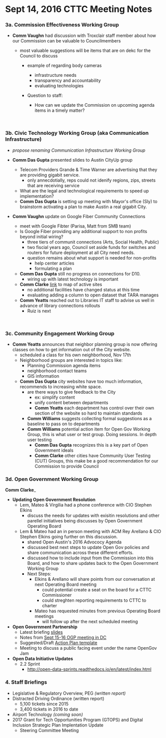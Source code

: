 # Sept 14, 2016 CTTC Meeting Notes

### 3a. Commission Effectiveness Working Group

- **Comm Vaughn** had discussion with Troxclair staff member about how our Commission can be valuable to Councilmembers

  - most valuable suggestions will be items that are on dekc for the Council to discuss

    - example of regarding body cameras

      - infrastructure needs
      - transparency and accountability
      - evaluating technologies

    - Question to staff: 

      - How can we update the Commission on upcoming agenda items in a timely matter?

      ​

### 3b. Civic Technology Working Group (aka Communication Infrastructure)

- _propose renaming Communication Infrastructure Working Group_

- **Comm Das Gupta** presented slides to Austin CityUp group

  - Telecom Providers  Grande & Time Warner are advertising that they are providing gigabit service.
    - only annecdotially, reps could not idenify regions, zips, streets that are receiving service
  - What are the legal and technological requirements to speed up implementation?
  - **Comm Das Gupta** is setting up meeting with Mayor's office (Sly) to brainstorm activating a plan to make Austin a real gigabit City.

- **Comm Vaughn** update on Google Fiber Community Connections

  - meet with Google Fibter (Parisa, Matt from SMB team)
  - Is Google Fiber providing any additional support to non profits beyond initial wiring?
    - three tiers of communit connections (Arts, Social Health, Public)
    - two fiscial years ago, Council set aside funds for switches and routers for future deployment at all City need needs.
    - question remains about what support is needed for non-profits
      - help center articles
      - formulating a plan
  - **Comm Das Gupta** still no progress on connections for D10.
    - wiring up with latest technology is important 
  - **Comm Clarke** [link](https://openaustin.carto.com/u/oa-admin/viz/2bbba414-5754-11e5-9adf-0e853d047bba/embed_map) to map of active sites
    - no additional facilities have changed status at this time
    - evaluating adding a column to open dataset that TARA manages
  - **Comm Yeatts** reached out to Libraries IT staff to advise us well in advance of library connections rollouts
    - Ruiz is next

  ​

### 3c. Community Engagement Working Group

- **Comm Yeatts** announces that neighbor planning group is now offering classes on how to get information out of the City website.
  - scheduled a class for his own neighborhood, Nov 17th
  - Neighborhood groups are interested in topics like: 
    - Planning Commission agenda items
    - neighborhood contact teams
    - GIS information
  - **Comm Das Gupta** city websites have too much information, recommends to increasing white space.
    - are there ways to give feedback to the City
      - ex: simplify content
      - unify content between departments
      - **Comm Yeatts** each department has control over their own section of the website so hard to maintain standards
    - **Comm Williams** suggests collecting formal suggestions as a baseline to pass on to departments
    - **Comm Williams** potential action item for Open Gov Working Group, this is what user or test group. Doing sessions. In depth user testing
      - **Comm Das Gupta** recognizes this is a key part of Open Government ideals
      - **Comm Clarke** other cities have Community User Testing (CUT) Groups, this make be a good recommendation for our Commission to provide Council



### 3d. Open Government Working Group

**Comm Clarke**_

- **Updating Open Government Resolution**
  - Lem, Mateo & Virgilia had a phone conference with CIO Stephen Elkins
    - discuss the needs for updates with exisitin resolutions and other parellel initiatives being discusses by Open Government Operating Board
  - Lem & Mateo had an in person meeting with ACM Rey Arellano & CIO Stephen Elkins going further on this discussion.
    - shared Open Austin's 2016 Advococy Agenda
    - discussed best next steps to update Open Gov policies and share communication across these different efforts. 
    - discussed how to include input from the Commission into this Board, and how to share updates back to the Open Government Working Group
    - Next Steps:
      - Elkins & Arellano will share points from our conversation at next Operating Board meeting
        - could potential create a seat on the board for a CTTC Commissioner
        - could streghten reporting requirements to CTTC to charter
      - Mateo has requested minutes from previous Operating Board meetings
        - will follow up after the next scheduled meeting
- **Open Government Partnership**
  - Latest briefing [slides](https://docs.google.com/presentation/d/1sWrJSMndCjpB4cJy8IVRB7km4PsTrz6ue74wrj_dYEg/edit?usp=sharing) 
  - Notes from [Sept 15-16 OGP meeting in DC](https://docs.google.com/document/d/1YUejrou6xFcez9Kl213y92EhIyHNYwefs_BaAf5aFTE/edit?usp=sharing)
  - Suggested/Draft [Action Plan template](https://docs.google.com/document/d/1a2eIEfj6cyGt2JZtq0EHtylREObHQTJvL38V8TxewlI/edit?usp=sharing)
  - Meeting to discuss a public facing event under the name OpenGov Jam 
- **Open Data Initiative Updates**
  - 2.2 Sprint
    - http://open-data-sprints.readthedocs.io/en/latest/index.html



### 4. Staff Briefings

- Legislative & Regulatory Overview, PEG _(written report)_
- Distracted Driving Ordinance (written report)
  - 5,100 tickets since 2015
  - 3,400 tickets in 2016 to date
- Airport Technology _(coming soon)_
- 2017 Grant for Tech Opportunities Program (GTOPS) and Digital Inclusion Strategic Plan Implentation Update
  - Steering Committee Meeting
